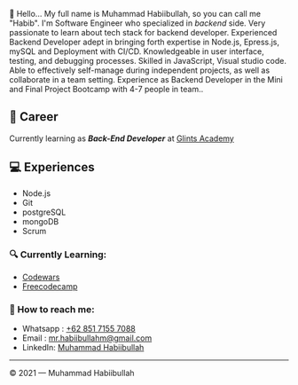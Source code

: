 👋 Hello... My full name is Muhammad Habiibullah, so you can call me "Habib". I'm Software Engineer who specialized in _backend_ side. Very passionate to learn about tech stack for backend developer. Experienced Backend Developer adept in bringing forth expertise in Node.js, Epress.js, mySQL and Deployment with CI/CD. Knowledgeable in user interface, testing, and debugging processes. Skilled in JavaScript, Visual studio code. Able to effectively self-manage during independent projects, as well as collaborate in a team setting. Experience as Backend Developer in the Mini and Final Project Bootcamp with 4-7 people in team..


## 💼 Career

Currently learning as **_Back-End Developer_** at [Glints Academy](https://academy.glints.com/)

## 💻 Experiences

- Node.js
- Git
- postgreSQL
- mongoDB
- Scrum 

### 🔍 Currently Learning:

- [Codewars](https://github.com/habiibullahm/basic-javascript#readme)
- [Freecodecamp](https://github.com/habiibullahm/basic-javascript/blob/main/freecodecamp.md)

### 🚀 How to reach me:
- Whatsapp : [+62 851 7155 7088](https://api.whatsapp.com/send?phone=6285171557088)
- Email : [mr.habiibullahm@gmail.com](mailto:mr.habiibullahm@gmail.com)
- LinkedIn: [Muhammad Habiibullah](https://www.linkedin.com/in/muhammad-habibullah/)
---

© 2021 — Muhammad Habiibullah
